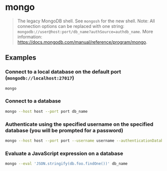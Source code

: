 # mongo

> The legacy MongoDB shell. See `mongosh` for the new shell. Note: All connection options can be replaced with one string: `mongodb://user@host:port/db_name?authSource=authdb_name`. More information: <https://docs.mongodb.com/manual/reference/program/mongo>.

## Examples

### Connect to a local database on the default port (`mongodb://localhost:27017`)

```bash
mongo
```

### Connect to a database

```bash
mongo --host host --port port db_name
```

### Authenticate using the specified username on the specified database (you will be prompted for a password)

```bash
mongo --host host --port port --username username --authenticationDatabase authdb_name db_name
```

### Evaluate a JavaScript expression on a database

```bash
mongo --eval 'JSON.stringify(db.foo.findOne())' db_name
```
